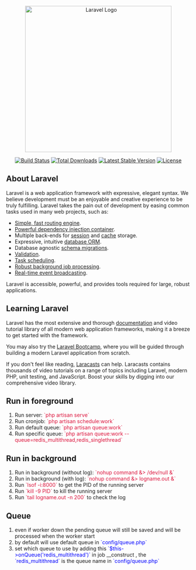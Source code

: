 <p align="center"><a href="https://laravel.com" target="_blank"><img src="https://raw.githubusercontent.com/laravel/art/master/logo-lockup/5%20SVG/2%20CMYK/1%20Full%20Color/laravel-logolockup-cmyk-red.svg" width="400" alt="Laravel Logo"></a></p>

<p align="center">
<a href="https://github.com/laravel/framework/actions"><img src="https://github.com/laravel/framework/workflows/tests/badge.svg" alt="Build Status"></a>
<a href="https://packagist.org/packages/laravel/framework"><img src="https://img.shields.io/packagist/dt/laravel/framework" alt="Total Downloads"></a>
<a href="https://packagist.org/packages/laravel/framework"><img src="https://img.shields.io/packagist/v/laravel/framework" alt="Latest Stable Version"></a>
<a href="https://packagist.org/packages/laravel/framework"><img src="https://img.shields.io/packagist/l/laravel/framework" alt="License"></a>
</p>

## About Laravel

Laravel is a web application framework with expressive, elegant syntax. We believe development must be an enjoyable and creative experience to be truly fulfilling. Laravel takes the pain out of development by easing common tasks used in many web projects, such as:

- [Simple, fast routing engine](https://laravel.com/docs/routing).
- [Powerful dependency injection container](https://laravel.com/docs/container).
- Multiple back-ends for [session](https://laravel.com/docs/session) and [cache](https://laravel.com/docs/cache) storage.
- Expressive, intuitive [database ORM](https://laravel.com/docs/eloquent).
- Database agnostic [schema migrations](https://laravel.com/docs/migrations).
- [Validation](https://laravel.com/docs/validation).
- [Task scheduling](https://laravel.com/docs/scheduling).
- [Robust background job processing](https://laravel.com/docs/queues).
- [Real-time event broadcasting](https://laravel.com/docs/broadcasting).

Laravel is accessible, powerful, and provides tools required for large, robust applications.

## Learning Laravel

Laravel has the most extensive and thorough [documentation](https://laravel.com/docs) and video tutorial library of all modern web application frameworks, making it a breeze to get started with the framework.

You may also try the [Laravel Bootcamp](https://bootcamp.laravel.com), where you will be guided through building a modern Laravel application from scratch.

If you don't feel like reading, [Laracasts](https://laracasts.com) can help. Laracasts contains thousands of video tutorials on a range of topics including Laravel, modern PHP, unit testing, and JavaScript. Boost your skills by digging into our comprehensive video library.


## Run in foreground
<ol>
    <li>Run server: <span style='color:crimson'>`php artisan serve`</span></li>
    <li>Run cronjob: <span style='color:crimson'>`php artisan schedule:work`</span></li>
    <li>Run default queue: <span style='color:crimson'>`php artisan queue:work`</span></li>
    <li>Run specific queue: <span style='color:crimson'>`php artisan queue:work --queue=redis_multithread,redis_singlethread`</span></li>
</ol>

## Run in background
<ol>
    <li>Run in background (without log): <span style='color:crimson'>`nohup command &> /dev/null &`</span></li>
    <li>Run in background (with log): <span style='color:crimson'>`nohup command &> logname.out &`</span></li>
    <li>Run <span style='color:crimson'>`lsof -i:8000`</span> to get the PID of the running server</li>
    <li>Run <span style='color:crimson'>`kill -9 PID`</span> to kill the running server</li>
    <li>Run <span style='color:crimson'>`tail logname.out -n 200`</span> to check the log</li>
</ol>

## Queue
<ol>
    <li>even if worker down the pending queue will still be saved and will be processed when the worker start</li>
    <li>by default will use default queue in <span style='color:blue'>`config/queue.php`</span></li>
    <li>set which queue to use by adding this <span style='color:blue'>`$this->onQueue('redis_multithread')`</span> in job __construct , the <span style='color:blue'>`redis_multithread`</span> is the queue name in <span style='color:blue'>`config/queue.php`</span></li>
</ol>